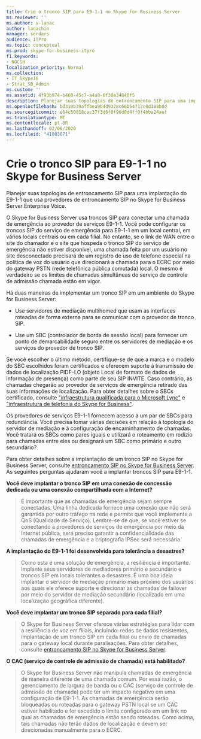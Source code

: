 ```yaml
---
title: Crie o tronco SIP para E9-1-1 no Skype for Business Server
ms.reviewer: ''
ms.author: v-lanac
author: lanachin
manager: serdars
audience: ITPro
ms.topic: conceptual
ms.prod: skype-for-business-itpro
f1.keywords:
- NOCSH
localization_priority: Normal
ms.collection:
- IT_Skype16
- Strat_SB_Admin
ms.custom: ''
ms.assetid: 4f93b974-b460-45c7-a4a8-6f38e34840f5
description: Planejar suas topologias de entroncamento SIP para uma implantação do E9-1-1 que usa provedores de entroncamento SIP no Skype for Business Server Enterprise Voice.
ms.openlocfilehash: bd310b39affbea9b4d9328c66b54712c0d388b8d
ms.sourcegitcommit: e64c50818cac37f3d6f0f96d0d4ff0f4bba24aef
ms.translationtype: MT
ms.contentlocale: pt-BR
ms.lasthandoff: 02/06/2020
ms.locfileid: "41803071"
---
```

# <a name="design-the-sip-trunk-for-e9-1-1-in-skype-for-business-server"></a>Crie o tronco SIP para E9-1-1 no Skype for Business Server
 
Planejar suas topologias de entroncamento SIP para uma implantação do E9-1-1 que usa provedores de entroncamento SIP no Skype for Business Server Enterprise Voice.
  
O Skype for Business Server usa troncos SIP para conectar uma chamada de emergência ao provedor de serviços E9-1-1. Você pode configurar os troncos SIP do serviço de emergência para E9-1-1 em um local central, em vários locais centrais ou em cada filial. No entanto, se o link de WAN entre o site do chamador e o site que hospeda o tronco SIP do serviço de emergência não estiver disponível, uma chamada feita por um usuário no site desconectado precisará de um registro de uso de telefone especial na política de voz do usuário que direcionará a chamada para o ECRC por meio do gateway PSTN (rede telefônica pública comutada) local. O mesmo é verdadeiro se os limites de chamadas simultâneas do serviço de controle de admissão chamada estão em vigor.
  
Há duas maneiras de implementar um tronco SIP em um ambiente do Skype for Business Server:
  
- Use servidores de mediação multihomed que usam as interfaces roteadas de forma externa para se comunicar com o provedor de tronco SIP.
    
- Use um SBC (controlador de borda de sessão local) para fornecer um ponto de demarcabilidade seguro entre os servidores de mediação e os serviços do provedor de tronco SIP.
    
Se você escolher o último método, certifique-se de que a marca e o modelo do SBC escolhidos foram certificados e oferecem suporte à transmissão de dados de localização PIDF-LO (objeto Local de formato de dados de informação de presença) como parte de seu SIP INVITE. Caso contrário, as chamadas chegarão ao provedor de serviços de emergência retirado das suas informações de localização. Para obter detalhes sobre o SBCs certificado, consulte ["infraestrutura qualificada para o Microsoft Lync"](https://go.microsoft.com/fwlink/p/?LinkId=248425) e ["infraestrutura de telefonia do Skype for Business"](https://docs.microsoft.com/SkypeForBusiness/certification/infra-gateways). 
  
Os provedores de serviços E9-1-1 fornecem acesso a um par de SBCs para redundância. Você precisa tomar várias decisões em relação à topologia do servidor de mediação e à configuração de encaminhamento de chamadas. Você tratará os SBCs como pares iguais e utilizará o roteamento em rodízio para chamadas entre eles ou designará um SBC como primário e outro secundário?
  
Para obter detalhes sobre a implantação de um tronco SIP no Skype for Business Server, consulte [entroncamento SIP no Skype for Business Server](sip-trunking.md). As seguintes perguntas ajudaram você a implantar troncos SIP para E9-1-1.
  
 **Você deve implantar o tronco SIP em uma conexão de concessão dedicada ou uma conexão compartilhada com a Internet?**
  
> É importante que as chamadas de emergência sejam sempre conectadas. Uma linha dedicada fornece uma conexão que não será garantida por outro tráfego na rede e permite que você implemente a QoS (Qualidade de Serviço). Lembre-se de que, se você estiver se conectando a provedores de serviços de emergência por meio da Internet pública, será preciso garantir a confidencialidade das chamadas de emergência e a criptografia IPSec será necessária. 
    
 **A implantação do E9-1-1 foi desenvolvida para tolerância a desastres?**
  
> Como esta é uma solução de emergência, a resiliência é importante. Implante seus servidores de mediadores primário e secundário e troncos SIP em locais tolerantes a desastres. É uma boa ideia implantar o servidor de mediação primário mais próximo dos usuários aos quais ele oferece suporte e direcionar as chamadas de failover por meio do servidor de mediação secundário (localizado em uma localização geográfica diferente). 
    
 **Você deve implantar um tronco SIP separado para cada filial?**
  
> O Skype for Business Server oferece várias estratégias para lidar com a resiliência de voz em filiais, incluindo: redes de dados resistentes, implantação de um tronco SIP em cada filial ou envio de chamadas para o gateway local durante paralisações. Para obter detalhes, consulte [entroncamento SIP no Skype for Business Server](sip-trunking.md).
    
 **O CAC (serviço de controle de admissão de chamada) está habilitado?**
  
> O Skype for Business Server não manipula chamadas de emergência de maneira diferente de uma chamada comum. Por essa razão, o gerenciamento de largura de banda ou o CAC (serviço de controle de admissão de chamada) pode ter um impacto negativo em uma configuração de E9-1-1. As chamadas de emergência serão bloqueadas ou roteadas para o gateway PSTN local se um CAC estiver habilitado e for excedido o limite configurado em um link no qual as chamadas de emergência estão sendo roteadas. Como acima, tais chamadas não terão dados de localização e devem ser direcionadas manualmente para o ECRC.
    

